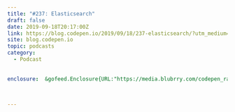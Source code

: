 ```yaml
---
title: "#237: Elasticsearch"
draft: false
date: 2019-09-18T20:17:00Z
link: https://blog.codepen.io/2019/09/18/237-elasticsearch/?utm_medium=RSS&utm_source=hune
site: blog.codepen.io
topic: podcasts
category:
  - Podcast
  
  
enclosure:  &gofeed.Enclosure{URL:"https://media.blubrry.com/codepen_radio/cdn.simplecast.com/audio/a57091/a570912b-55d0-4b6d-a6c2-123097b3faab/ccca81bb-7d69-401b-85ab-20d27317ae97/codepenradio_237_tc.mp3", Length:"21587548", Type:"audio/mpeg"} 
 
  

---
```

